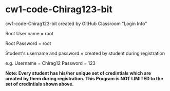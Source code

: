 # cw1-code-Chirag123-bit
cw1-code-Chirag123-bit created by GitHub Classroom
"Login Info"





Root User name = root

Root Password = root


Student's username and password = created by student during registration

e.g. Username = Chirag12        Password = 123

     
**Note: Every student has his/her unique set of credintials which are created by them during registration.
     This Program is NOT LIMITED to the set of credintials shown above.**
